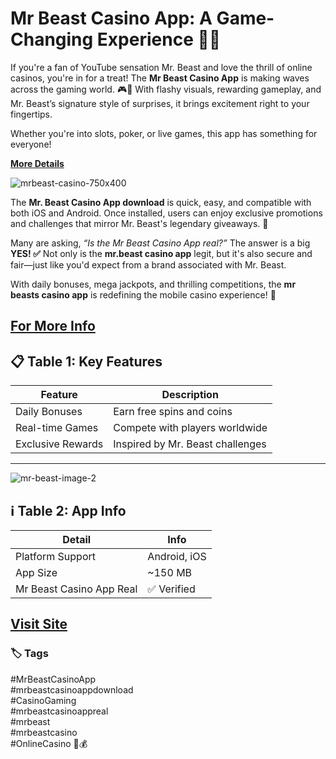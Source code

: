 # Mr Beast Casino App: A Game-Changing Experience 🎰🔥

If you're a fan of YouTube sensation Mr. Beast and love the thrill of online casinos, you're in for a treat! The **Mr Beast Casino App** is making waves across the gaming world. 🎮💸 With flashy visuals, rewarding gameplay, and Mr. Beast’s signature style of surprises, it brings excitement right to your fingertips.

Whether you're into slots, poker, or live games, this app has something for everyone!

[****More Details****](https://tinyurl.com/33sathw3)

![mrbeast-casino-750x400](https://github.com/user-attachments/assets/c0142499-cc49-40a3-88cc-157f05c57258)

The **Mr. Beast Casino App download** is quick, easy, and compatible with both iOS and Android. Once installed, users can enjoy exclusive promotions and challenges that mirror Mr. Beast's legendary giveaways. 🤯

Many are asking, *“Is the Mr Beast Casino App real?”* The answer is a big **YES! ✅** Not only is the **mr.beast casino app** legit, but it's also secure and fair—just like you'd expect from a brand associated with Mr. Beast.

With daily bonuses, mega jackpots, and thrilling competitions, the **mr beasts casino app** is redefining the mobile casino experience! 🤑

[For More Info](https://tinyurl.com/uycshsmp)
---

## 📋 Table 1: Key Features

| Feature              | Description                     |
|----------------------|---------------------------------|
| Daily Bonuses         | Earn free spins and coins       |
| Real-time Games       | Compete with players worldwide  |
| Exclusive Rewards     | Inspired by Mr. Beast challenges|

---
![mr-beast-image-2](https://github.com/user-attachments/assets/bc757d04-ba8f-4506-8b37-45db3ad12df8)

## ℹ️ Table 2: App Info

| Detail                  | Info                            |
|-------------------------|---------------------------------|
| Platform Support        | Android, iOS                    |
| App Size                | ~150 MB                         |
| Mr Beast Casino App Real| ✅ Verified                     |

[Visit Site](https://tinyurl.com/2p644kkh)
---

### 🏷️ Tags

#MrBeastCasinoApp  
#mrbeastcasinoappdownload  
#CasinoGaming  
#mrbeastcasinoappreal  
#mrbeast  
#mrbeastcasino  
#OnlineCasino 🎲💰

